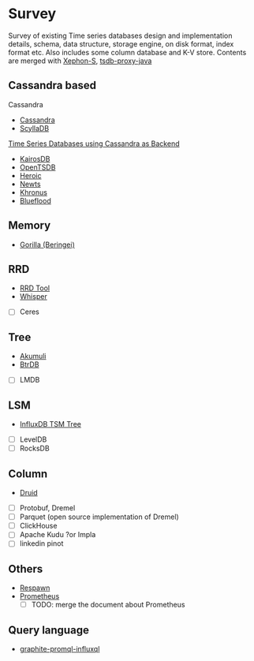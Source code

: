 # Survey

Survey of existing Time series databases design and implementation details, schema, data structure,
storage engine, on disk format, index format etc. Also includes some column database and K-V store.
Contents are merged with [Xephon-S](https://github.com/xephonhq/xephon-s/tree/master/doc/survey),
[tsdb-proxy-java](https://github.com/xephonhq/tsdb-proxy-java/blob/master/doc/survey)

## Cassandra based

Cassandra

- [Cassandra](cassandra.md)
- [ScyllaDB](scylladb.md)

[Time Series Databases using Cassandra as Backend](https://github.com/xephonhq/awesome-time-series-database#cassandra)

- [KairosDB](kairosdb.md)
- [OpenTSDB](opentsdb.md)
- [Heroic](heroic.md)
- [Newts](newts.md)
- [Khronus](khronus.md)
- [Blueflood](blueflood.md)

## Memory

- [Gorilla (Beringei)](gorilla.md)

## RRD

- [RRD Tool](rrd.md)
- [Whisper](whisper.md)
- [ ] Ceres

## Tree

- [Akumuli](akumuli.md)
- [BtrDB](btrdb.md)
- [ ] LMDB

## LSM

- [InfluxDB TSM Tree](influxdb.md)
- [ ] LevelDB
- [ ] RocksDB

## Column

- [Druid](druid.md)
- [ ] Protobuf, Dremel
- [ ] Parquet (open source implementation of Dremel)
- [ ] ClickHouse
- [ ] Apache Kudu ?or Impla
- [ ] linkedin pinot

## Others

- [Respawn](respawn.md)
- [Prometheus](prometheus.md)
  - [ ] TODO: merge the document about Prometheus

## Query language

- [graphite-promql-influxql](graphite-promql-influxql.md)
